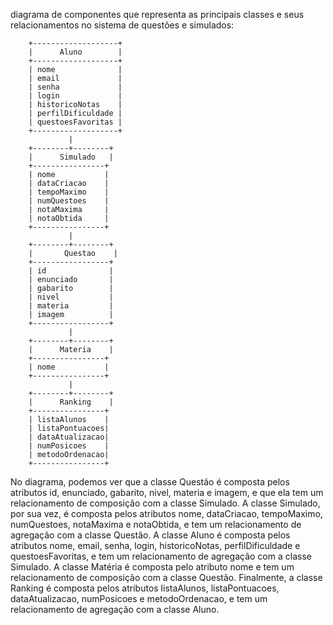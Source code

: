 diagrama de componentes que representa as principais classes e seus relacionamentos no sistema de questões e simulados:

        +-------------------+
        |      Aluno        |
        +-------------------+
        | nome              |
        | email             |
        | senha             |
        | login             |
        | historicoNotas    |
        | perfilDificuldade |
        | questoesFavoritas |
        +-------------------+
                 |
        +--------+--------+
        |      Simulado   |
        +----------------+
        | nome           |
        | dataCriacao    |
        | tempoMaximo    |
        | numQuestoes    |
        | notaMaxima     |
        | notaObtida     |
        +----------------+
                 |
        +--------+--------+
        |       Questao    |
        +-----------------+
        | id              |
        | enunciado       |
        | gabarito        |
        | nivel           |
        | materia         |
        | imagem          |
        +-----------------+
                 |
        +--------+--------+
        |      Materia    |
        +----------------+
        | nome           |
        +----------------+
                 |
        +--------+--------+
        |      Ranking    |
        +----------------+
        | listaAlunos    |
        | listaPontuacoes|
        | dataAtualizacao|
        | numPosicoes    |
        | metodoOrdenacao|
        +----------------+


No diagrama, podemos ver que a classe Questão é composta pelos atributos id, enunciado, gabarito, nivel, materia e imagem, e que ela tem um relacionamento de composição com a classe Simulado. A classe Simulado, por sua vez, é composta pelos atributos nome, dataCriacao, tempoMaximo, numQuestoes, notaMaxima e notaObtida, e tem um relacionamento de agregação com a classe Questão. A classe Aluno é composta pelos atributos nome, email, senha, login, historicoNotas, perfilDificuldade e questoesFavoritas, e tem um relacionamento de agregação com a classe Simulado. A classe Matéria é composta pelo atributo nome e tem um relacionamento de composição com a classe Questão. Finalmente, a classe Ranking é composta pelos atributos listaAlunos, listaPontuacoes, dataAtualizacao, numPosicoes e metodoOrdenacao, e tem um relacionamento de agregação com a classe Aluno.